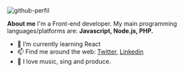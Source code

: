 
 ![github-perfil](https://user-images.githubusercontent.com/100105976/207648661-acc2940d-0e67-4473-9874-79fa204ad948.png)

 
**About me**
I'm a Front-end developer. My main programming languages/platforms are: **Javascript, Node.js, PHP.**

- 📖 I’m currently learning React
- 📫 Find me around the web: [Twitter](https://twitter.com/elicodez),  [Linkedin](https://www.linkedin.com/in/elizabeth-zarate-dev96/)
- 💛  I love music, sing and produce.

